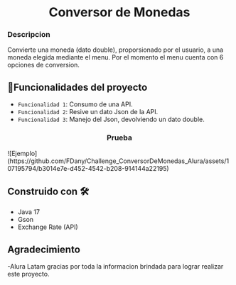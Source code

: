 
<h1 align="center"> Conversor de Monedas </h1>

<h3> Descripcion </h3>
Convierte una moneda (dato double), proporsionado por el usuario, a una moneda elegida mediante el menu. Por el momento el menu cuenta con 6 opciones de conversion.


## :hammer:Funcionalidades del proyecto

- `Funcionalidad 1`: Consumo de una API.
- `Funcionalidad 2`: Resive un dato Json de la API.
- `Funcionalidad 3`: Manejo del Json, devolviendo un dato double.

<h3 align="center"> Prueba </h3>
![Ejemplo](https://github.com/FDany/Challenge_ConversorDeMonedas_Alura/assets/107195794/b3014e7e-d452-4542-b208-914144a22195)

## Construido con 🛠️

- Java 17
- Gson
- Exchange Rate (API)

## Agradecimiento
-Alura Latam gracias por toda la informacion brindada para lograr realizar este proyecto.


